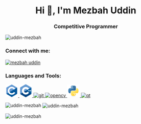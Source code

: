 <h1 align="center">Hi 👋, I'm Mezbah Uddin</h1>
<h3 align="center">Competitive Programmer</h3>

<p align="left"> <img src="https://komarev.com/ghpvc/?username=uddin-mezbah&label=Profile%20views&color=0e75b6&style=flat" alt="uddin-mezbah" /> </p>

<h3 align="left">Connect with me:</h3>
<p align="left">
<a href="https://fb.com/mezbah uddin" target="blank"><img align="center" src="https://raw.githubusercontent.com/rahuldkjain/github-profile-readme-generator/master/src/images/icons/Social/facebook.svg" alt="mezbah uddin" height="30" width="40" /></a>
</p>

<h3 align="left">Languages and Tools:</h3>
<p align="left"> <a href="https://www.cprogramming.com/" target="_blank" rel="noreferrer"> <img src="https://raw.githubusercontent.com/devicons/devicon/master/icons/c/c-original.svg" alt="c" width="40" height="40"/> </a> <a href="https://www.w3schools.com/cpp/" target="_blank" rel="noreferrer"> <img src="https://raw.githubusercontent.com/devicons/devicon/master/icons/cplusplus/cplusplus-original.svg" alt="cplusplus" width="40" height="40"/> </a> <a href="https://git-scm.com/" target="_blank" rel="noreferrer"> <img src="https://www.vectorlogo.zone/logos/git-scm/git-scm-icon.svg" alt="git" width="40" height="40"/> </a> <a href="https://opencv.org/" target="_blank" rel="noreferrer"> <img src="https://www.vectorlogo.zone/logos/opencv/opencv-icon.svg" alt="opencv" width="40" height="40"/> </a> <a href="https://www.python.org" target="_blank" rel="noreferrer"> <img src="https://raw.githubusercontent.com/devicons/devicon/master/icons/python/python-original.svg" alt="python" width="40" height="40"/> </a> <a href="https://www.qt.io/" target="_blank" rel="noreferrer"> <img src="https://upload.wikimedia.org/wikipedia/commons/0/0b/Qt_logo_2016.svg" alt="qt" width="40" height="40"/> </a> </p>

<p><img align="left" src="https://github-readme-stats.vercel.app/api/top-langs?username=uddin-mezbah&show_icons=true&locale=en&layout=compact" alt="uddin-mezbah" /></p>

<p>&nbsp;<img align="center" src="https://github-readme-stats.vercel.app/api?username=uddin-mezbah&show_icons=true&locale=en" alt="uddin-mezbah" /></p>

<p><img align="center" src="https://github-readme-streak-stats.herokuapp.com/?user=uddin-mezbah&" alt="uddin-mezbah" /></p>
